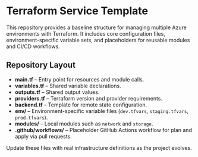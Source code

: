 # Terraform Service Template

This repository provides a baseline structure for managing multiple Azure environments with Terraform. It includes core configuration files, environment-specific variable sets, and placeholders for reusable modules and CI/CD workflows.

## Repository Layout

- **main.tf** – Entry point for resources and module calls.
- **variables.tf** – Shared variable declarations.
- **outputs.tf** – Shared output values.
- **providers.tf** – Terraform version and provider requirements.
- **backend.tf** – Template for remote state configuration.
- **env/** – Environment-specific variable files (`dev.tfvars`, `staging.tfvars`, `prod.tfvars`).
- **modules/** – Local modules such as `network` and `storage`.
- **.github/workflows/** – Placeholder GitHub Actions workflow for plan and apply via pull requests.

Update these files with real infrastructure definitions as the project evolves.
